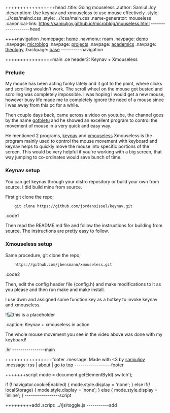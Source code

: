 +++++++++++++++++head
.title: Going mouseless
.author: Samiul Joy
.description: Use keynav and xmouseless to use mouse effectively
.style: ..//css/maind.css
.style: ..//css/main.css
.name-generator: mouseless
.canonical-link: https://samiuljoy.github.io/microblog/mouseless.html
-------------------head

++++navigation
.homepage: [home](..//index.html)
.navmenu: roam
.navpage: [demo](..//demo/base.html)
.navpage: [microblog](..//microblog/base.html)
.navpage: [projects](..//projects/base.html)
.navpage: [academics](..//academics/base.html)
.navpage: [theology](../theology/base.html)
.backpage: [base](base.html)
----------navigation

++++++++++++++++main
.ce header2: Keynav + Xmouseless

### Prelude

My mouse has been acting funky lately and it got to the point, where clicks and scrolling wouldn't work. The scroll wheel on the mouse got busted and scrolling was completely impossible. I was hoping I would get a new mouse, however busy life made me to completely ignore the need of a mouse since I was away from this pc for a while.

Then couple days back, came across a video on youtube, the channel goes by the name [gotbletu](https://youtube.com/user/gotbletu) and he showed an excellent program to control the movement of mouse in a very quick and easy way.

He mentioned 2 programs, [keynav](https://github.com/jordansissel/keynav.git) and [xmouseless](https://github.com/jbensmann/xmouseless.git) Xmouseless is the program mainly used to control the mouse movement with keyboard and keynav helps to quickly move the mouse into specific portions of the screen. This would be very helpful if you're working with a big screen, that way jumping to co-ordinates would save bunch of time.

### Keynav setup

You can get keynav through your distro repository or build your own from source. I did build mine from source.

First git clone the repo;

```1
	git clone https://github.com/jordansissel/keynav.git
```
.code1

Then read the README.md file and follow the instructions for building from source. The instructions are pretty easy to follow.

### Xmouseless setup

Same procedure, git clone the repo;

```2
	https://github.com/jbensmann/xmouseless.git
```
.code2

Then, edit the config header file {config.h} and make modifications to it as you please and then run make and make install.

I use dwm and assigned some function key as a hotkey to invoke keynav and xmouseless.

!!![this is a placeholder](https://www.youtube.com/embed/j8D76XRlABQ?si=c-3ADhSHeWvLV4LB)

.caption: Keynav + xmouseless in action

The whole mouse movement you see in the video above was done with my keyboard!

.hr
----------------main

++++++++++++++++footer
.message: Made with <3 by [samiuljoy](https://github.com/samiuljoy)
.message: [rss](/rss.xml) | [about](/about.html) | [go to top](#)
------------------footer

+++++++script
mode = document.getElementById('switch');

if (! navigator.cookieEnabled) {
	mode.style.display = 'none';
}
else if(! localStorage) {
	mode.style.display = 'none';
}
else {
	mode.style.display = 'inline';
}
-----------------script

+++++++++add
.script: ..//js/toggle.js
-----------add

